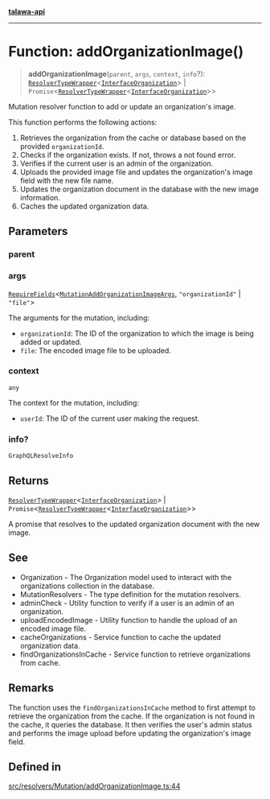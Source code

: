 [**talawa-api**](../../../../README.md)

***

# Function: addOrganizationImage()

> **addOrganizationImage**(`parent`, `args`, `context`, `info`?): [`ResolverTypeWrapper`](../../../../types/generatedGraphQLTypes/type-aliases/ResolverTypeWrapper.md)\<[`InterfaceOrganization`](../../../../models/Organization/interfaces/InterfaceOrganization.md)\> \| `Promise`\<[`ResolverTypeWrapper`](../../../../types/generatedGraphQLTypes/type-aliases/ResolverTypeWrapper.md)\<[`InterfaceOrganization`](../../../../models/Organization/interfaces/InterfaceOrganization.md)\>\>

Mutation resolver function to add or update an organization's image.

This function performs the following actions:
1. Retrieves the organization from the cache or database based on the provided `organizationId`.
2. Checks if the organization exists. If not, throws a not found error.
3. Verifies if the current user is an admin of the organization.
4. Uploads the provided image file and updates the organization's image field with the new file name.
5. Updates the organization document in the database with the new image information.
6. Caches the updated organization data.

## Parameters

### parent

### args

[`RequireFields`](../../../../types/generatedGraphQLTypes/type-aliases/RequireFields.md)\<[`MutationAddOrganizationImageArgs`](../../../../types/generatedGraphQLTypes/type-aliases/MutationAddOrganizationImageArgs.md), `"organizationId"` \| `"file"`\>

The arguments for the mutation, including:
  - `organizationId`: The ID of the organization to which the image is being added or updated.
  - `file`: The encoded image file to be uploaded.

### context

`any`

The context for the mutation, including:
  - `userId`: The ID of the current user making the request.

### info?

`GraphQLResolveInfo`

## Returns

[`ResolverTypeWrapper`](../../../../types/generatedGraphQLTypes/type-aliases/ResolverTypeWrapper.md)\<[`InterfaceOrganization`](../../../../models/Organization/interfaces/InterfaceOrganization.md)\> \| `Promise`\<[`ResolverTypeWrapper`](../../../../types/generatedGraphQLTypes/type-aliases/ResolverTypeWrapper.md)\<[`InterfaceOrganization`](../../../../models/Organization/interfaces/InterfaceOrganization.md)\>\>

A promise that resolves to the updated organization document with the new image.

## See

 - Organization - The Organization model used to interact with the organizations collection in the database.
 - MutationResolvers - The type definition for the mutation resolvers.
 - adminCheck - Utility function to verify if a user is an admin of an organization.
 - uploadEncodedImage - Utility function to handle the upload of an encoded image file.
 - cacheOrganizations - Service function to cache the updated organization data.
 - findOrganizationsInCache - Service function to retrieve organizations from cache.

## Remarks

The function uses the `findOrganizationsInCache` method to first attempt to retrieve the organization from the cache.
If the organization is not found in the cache, it queries the database.
It then verifies the user's admin status and performs the image upload before updating the organization's image field.

## Defined in

[src/resolvers/Mutation/addOrganizationImage.ts:44](https://github.com/Suyash878/talawa-api/blob/095e6964ce2a06c1c30d1acf81b6162203f1db91/src/resolvers/Mutation/addOrganizationImage.ts#L44)

